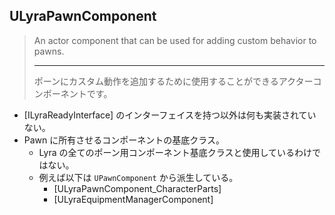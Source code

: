 ## ULyraPawnComponent

> An actor component that can be used for adding custom behavior to pawns.  
> 
> ----
> ポーンにカスタム動作を追加するために使用することができるアクターコンポーネントです。  


* [ILyraReadyInterface] のインターフェイスを持つ以外は何も実装されていない。
* Pawn に所有させるコンポーネントの基底クラス。
	* Lyra の全てのポーン用コンポーネント基底クラスと使用しているわけではない。
	* 例えば以下は `UPawnComponent` から派生している。
		* [ULyraPawnComponent_CharacterParts]
		* [ULyraEquipmentManagerComponent]


